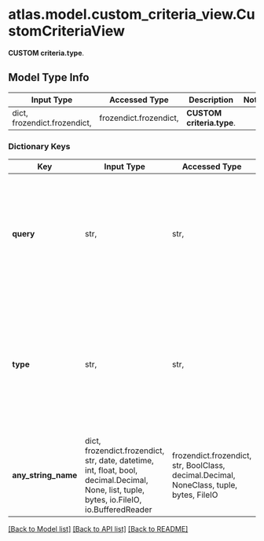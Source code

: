 # atlas.model.custom_criteria_view.CustomCriteriaView

**CUSTOM criteria.type**.

## Model Type Info
Input Type | Accessed Type | Description | Notes
------------ | ------------- | ------------- | -------------
dict, frozendict.frozendict,  | frozendict.frozendict,  | **CUSTOM criteria.type**. | 

### Dictionary Keys
Key | Input Type | Accessed Type | Description | Notes
------------ | ------------- | ------------- | ------------- | -------------
**query** | str,  | str,  | MongoDB find query that selects documents to archive. The specified query follows the syntax of the &#x60;db.collection.find(query)&#x60; command. This query can&#x27;t use the empty document (&#x60;{}&#x60;) to return all documents. Set this parameter when **\&quot;criteria.type\&quot; : \&quot;CUSTOM\&quot;**. | 
**type** | str,  | str,  | Means by which MongoDB Cloud selects data to archive. Data can be chosen using the age of the data or a MongoDB query. **DATE** selects documents to archive based on a date. **CUSTOM** selects documents to archive based on a custom JSON query. MongoDB Cloud doesn&#x27;t support **CUSTOM** when &#x60;\&quot;collectionType\&quot;: \&quot;TIMESERIES\&quot;&#x60;. | [optional] must be one of ["DATE", "CUSTOM", ] 
**any_string_name** | dict, frozendict.frozendict, str, date, datetime, int, float, bool, decimal.Decimal, None, list, tuple, bytes, io.FileIO, io.BufferedReader | frozendict.frozendict, str, BoolClass, decimal.Decimal, NoneClass, tuple, bytes, FileIO | any string name can be used but the value must be the correct type | [optional]

[[Back to Model list]](../../README.md#documentation-for-models) [[Back to API list]](../../README.md#documentation-for-api-endpoints) [[Back to README]](../../README.md)


